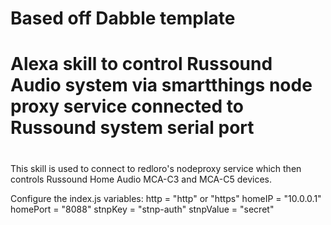 # Based off Dabble template
# Alexa skill to control Russound Audio system via smartthings node proxy service connected to Russound system serial port
#

This skill is used to connect to redloro's nodeproxy service which then controls Russound Home Audio MCA-C3 and MCA-C5 devices.

Configure the index.js variables:
http = "http" or "https"
homeIP = "10.0.0.1"
homePort = "8088"
stnpKey = "stnp-auth"
stnpValue = "secret"

